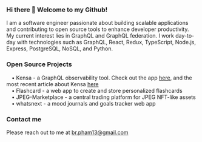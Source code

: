 ### Hi there 👋 Welcome to my Github!

I am a software engineer passionate about building scalable applications and contributing to open source tools to enhance developer productivity. My current interest lies in GraphQL and GraphQL federation. I work day-to-day with technologies such as GraphQL, React, Redux, TypeScript, Node.js, Express, PostgreSQL, NoSQL, and Python.

### Open Source Projects
&emsp;• Kensa - a GraphQL observability tool. Check out the app <a href="https://github.com/oslabs-beta/Kensa">here</a>, and the most recent article about Kensa <a href="https://medium.com/@raygkim/kensa-8cdecfae73af">here</a>
<br />
&emsp;• Flashcard - a web app to create and store personalized flashcards
<br />
&emsp;• JPEG-Marketplace - a central trading platform for JPEG NFT-like assets
<br />
&emsp;• whatsnext - a mood journals and goals tracker web app
  
### Contact me

Please reach out to me at <a href="br.pham13@gmail.com">br.pham13@gmail.com</a>

<!--
**brpham13/brpham13** is a ✨ _special_ ✨ repository because its `README.md` (this file) appears on your GitHub profile.

Here are some ideas to get you started:

- 🔭 I’m currently working on ...
- 🌱 I’m currently learning ...
- 👯 I’m looking to collaborate on ...
- 🤔 I’m looking for help with ...
- 💬 Ask me about ...
- 📫 How to reach me: ...
- 😄 Pronouns: ...
- ⚡ Fun fact: ...
-->
